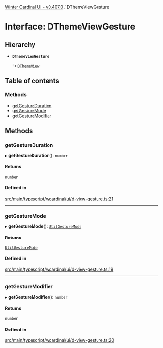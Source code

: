 [Winter Cardinal UI - v0.407.0](../index.md) / DThemeViewGesture

# Interface: DThemeViewGesture

## Hierarchy

- **`DThemeViewGesture`**

  ↳ [`DThemeView`](DThemeView.md)

## Table of contents

### Methods

- [getGestureDuration](DThemeViewGesture.md#getgestureduration)
- [getGestureMode](DThemeViewGesture.md#getgesturemode)
- [getGestureModifier](DThemeViewGesture.md#getgesturemodifier)

## Methods

### getGestureDuration

▸ **getGestureDuration**(): `number`

#### Returns

`number`

#### Defined in

[src/main/typescript/wcardinal/ui/d-view-gesture.ts:21](https://github.com/winter-cardinal/winter-cardinal-ui/blob/v0.407.0/src/main/typescript/wcardinal/ui/d-view-gesture.ts#L21)

___

### getGestureMode

▸ **getGestureMode**(): [`UtilGestureMode`](../index.md#utilgesturemode-1)

#### Returns

[`UtilGestureMode`](../index.md#utilgesturemode-1)

#### Defined in

[src/main/typescript/wcardinal/ui/d-view-gesture.ts:19](https://github.com/winter-cardinal/winter-cardinal-ui/blob/v0.407.0/src/main/typescript/wcardinal/ui/d-view-gesture.ts#L19)

___

### getGestureModifier

▸ **getGestureModifier**(): `number`

#### Returns

`number`

#### Defined in

[src/main/typescript/wcardinal/ui/d-view-gesture.ts:20](https://github.com/winter-cardinal/winter-cardinal-ui/blob/v0.407.0/src/main/typescript/wcardinal/ui/d-view-gesture.ts#L20)
